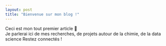 ```yaml
---
layout: post
title: "Bienvenue sur mon blog !"
---
```


Ceci est mon tout premier article 📝  
Je parlerai ici de mes recherches, de projets autour de la chimie, de la data science
Restez connectés !
